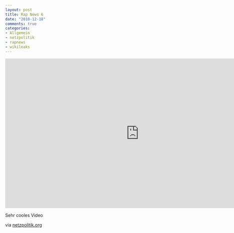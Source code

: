 ```yaml
--- 
layout: post
title: Rap News 6
date: "2010-12-18"
comments: true
categories: 
- Allgemein
- netzpolitik
- rapnews
- wikileaks
---
```

<iframe width="853" height="480" src="http://www.youtube-nocookie.com/embed/hl4NlA97GeQ" frameborder="0"> </iframe>

Sehr cooles Video

via <a href="http://www.netzpolitik.org/2010/rap-news-6-wikileaks-cablegate-the-truth-is-out-there" target="_blank">netzpolitik.org</a>

